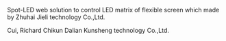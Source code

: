 Spot-LED web solution to control LED matrix of flexible screen which made by Zhuhai Jieli technology Co.,Ltd.

Cui, Richard Chikun
Dalian Kunsheng technology Co.,Ltd.
